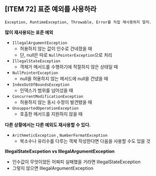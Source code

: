 ## [ITEM 72] 표준 예외를 사용하라

```
Exception, RuntimeException, Throwable, Error를 직접 재사용하지 말자.
```



**많이 재사용되는 표준 예외**

- `IllegalArgumentException`
  - 허용하지 않는 값이 인수로 건네졌을 때
  - 단, null은 따로 `NullPointerException`으로 처리
- `IllegalStateException`
  - 객체가 메서드를 수행하기에 적절하지 않은 상태일 때
- `NullPointerException`
  - null을 허용하지 않는 메서드에 null을 건넸을 때
- `IndexOutOfBoundsException`
  - 인덱스가 범위를 넘어섰을 때
- `ConcurrentModificationException`
  - 허용하지 않는 동시 수정이 발견됐을 때
- `UnsupportedOperationException`
  - 호출한 메서드를 지원하지 않을 때

**다른 상황에서는 다른 예외도 재사용할 수 있다.**

- `ArithmeticException` , `NumberFormatException`
  - 복소수나 유리수를 다루는 객체 작성한다면 다음을 사용할 수도 있을 것

 **IllegalStateExcpetion vs IllegalArgumentException**

- 인수값이 무엇이었든 어짜피 실패했을 거라면 IllegalStateException
- 그렇지 않으면 IllegalArgumentException